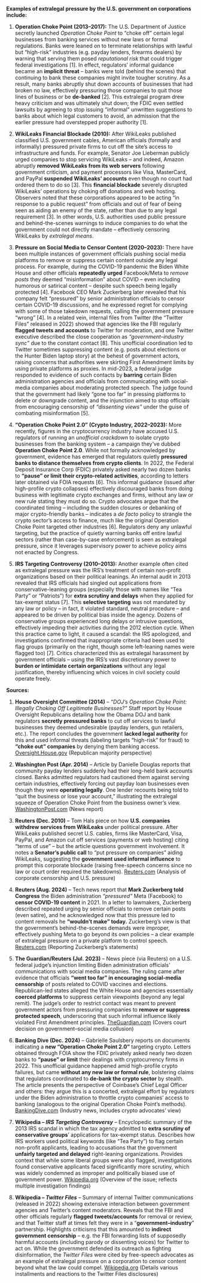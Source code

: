 **Examples of extralegal pressure by the U.S. government on corporations include:**

1. **Operation Choke Point (2013–2017):** The U.S. Department of Justice secretly launched *Operation Choke Point* to “choke off” certain legal businesses from banking services without new laws or formal regulations. Banks were leaned on to terminate relationships with lawful but “high-risk” industries (e.g. payday lenders, firearms dealers) by warning that serving them posed *reputational risk* that could trigger federal investigations [1]. In effect, regulators’ informal guidance became an **implicit threat** – banks were told (behind the scenes) that continuing to bank these companies might invite tougher scrutiny. As a result, many banks abruptly shut down accounts of businesses that had broken no law, effectively pressuring those companies to quit those lines of business or be **de-banked** [2]. This extralegal program drew heavy criticism and was ultimately shut down; the FDIC even settled lawsuits by agreeing to stop issuing “informal” unwritten suggestions to banks about which legal customers to avoid, an admission that the earlier pressure had overstepped proper authority [1].

2. **WikiLeaks Financial Blockade (2010):** After WikiLeaks published classified U.S. government cables, American officials (formally and informally) pressured private firms to cut off the site’s access to infrastructure and funds. For example, Senator Joe Lieberman publicly urged companies to stop servicing WikiLeaks – and indeed, Amazon abruptly **removed WikiLeaks from its web servers** following government criticism, and payment processors like Visa, MasterCard, and PayPal **suspended WikiLeaks’ accounts** even though no court had ordered them to do so [3]. This **financial blockade** severely disrupted WikiLeaks’ operations by choking off donations and web hosting. Observers noted that these corporations appeared to be acting “in response to a public request” from officials and out of fear of being seen as aiding an enemy of the state, rather than due to any legal requirement [3]. In other words, U.S. authorities used public pressure and behind-the-scenes warnings to induce companies to do what the government could not directly mandate – effectively censoring WikiLeaks by *extralegal means*.

3. **Pressure on Social Media to Censor Content (2020–2023):** There have been multiple instances of government officials pushing social media platforms to remove or suppress certain content outside any legal process. For example, during the COVID-19 pandemic the Biden White House and other officials **repeatedly urged** Facebook/Meta to *remove posts* they deemed “misinformation” about COVID – even including humorous or satirical content – despite such speech being legally protected [4]. Facebook CEO Mark Zuckerberg later revealed that his company felt “pressured” by senior administration officials to censor certain COVID-19 discussions, and he expressed regret for complying with some of those takedown requests, calling the government pressure “wrong” [4]. In a related vein, internal files from Twitter (the “Twitter Files” released in 2022) showed that agencies like the FBI regularly **flagged tweets and accounts** to Twitter for moderation, and one Twitter executive described the close cooperation as *“government–industry sync”* due to the constant contact [8]. This unofficial coordination led to Twitter sometimes suppressing content (e.g. posts about elections or the Hunter Biden laptop story) at the behest of government actors, raising concerns that authorities were skirting First Amendment limits by using private platforms as proxies. In mid-2023, a federal judge responded to evidence of such contacts by **barring** certain Biden administration agencies and officials from communicating with social-media companies about moderating protected speech. The judge found that the government had likely “gone too far” in pressing platforms to delete or downgrade content, and the injunction aimed to stop officials from encouraging censorship of *“dissenting views”* under the guise of combating misinformation [5].

4. **“Operation Choke Point 2.0” (Crypto Industry, 2022–2023):** More recently, figures in the cryptocurrency industry have accused U.S. regulators of running an *unofficial crackdown* to isolate crypto businesses from the banking system – a campaign they’ve dubbed **Operation Choke Point 2.0**. While not formally acknowledged by government, evidence has emerged that regulators quietly **pressured banks to distance themselves from crypto clients**. In 2022, the Federal Deposit Insurance Corp (FDIC) privately asked nearly two dozen banks to **“pause” or limit their crypto-related activities**, according to letters later obtained via FOIA requests [6]. This informal guidance (issued after high-profile crypto collapses) effectively discouraged banks from doing business with legitimate crypto exchanges and firms, without any law or new rule stating they must do so. Crypto advocates argue that the coordinated timing – including the sudden closures or debanking of major crypto-friendly banks – indicates a *de facto* policy to strangle the crypto sector’s access to finance, much like the original Operation Choke Point targeted other industries [6]. Regulators deny any unlawful targeting, but the practice of quietly warning banks off entire lawful sectors (rather than case-by-case enforcement) is seen as extralegal pressure, since it leverages supervisory power to achieve policy aims not enacted by Congress.

5. **IRS Targeting Controversy (2010–2013):** Another example often cited as extralegal pressure was the IRS’s treatment of certain non-profit organizations based on their political leanings. An internal audit in 2013 revealed that IRS officials had singled out applications from conservative-leaning groups (especially those with names like “Tea Party” or “Patriots”) for **extra scrutiny and delays** when they applied for tax-exempt status [7]. This **selective targeting** was not mandated by any law or policy – in fact, it violated standard, neutral procedure – and appeared to be driven by political bias inside the agency. Dozens of conservative groups experienced long delays or intrusive questions, effectively impeding their activities during the 2012 election cycle. When this practice came to light, it caused a scandal: the IRS apologized, and investigations confirmed that inappropriate criteria had been used to flag groups (primarily on the right, though some left-leaning names were flagged too) [7]. Critics characterized this as extralegal harassment by government officials – using the IRS’s vast discretionary power to **burden or intimidate certain organizations** without any legal justification, thereby influencing which voices in civil society could operate freely.

**Sources:**

1. **House Oversight Committee (2014)** – *“DOJ’s Operation Choke Point: Illegally Choking Off Legitimate Businesses?”* Staff report by House Oversight Republicans detailing how the Obama DOJ and bank regulators **secretly pressured banks** to cut off services to lawful businesses they deemed undesirable (payday lenders, gun retailers, etc.). The report concludes the government **lacked legal authority** for this and used informal threats (labeling targets “high-risk” for fraud) to **“choke out” companies** by denying them banking access. [Oversight.House.gov](https://oversight.house.gov/report/report-dojs-operation-choke-point-secretly-pressured-banks-cut-ties-legal-business/) (Republican majority perspective)

2. **Washington Post (Apr. 2014)** – Article by Danielle Douglas reports that community payday lenders suddenly had their long-held bank accounts closed. Banks admitted regulators had cautioned them against serving certain industries, effectively forcing out payday loan businesses even though they were **operating legally**. One lender recounts being told to “quit the business or lose your account,” illustrating the extralegal squeeze of Operation Choke Point from the business owner’s view. [WashingtonPost.com](https://www.washingtonpost.com/business/economy/banks-to-payday-lenders-quit-the-business-or-well-close-your-account/2014/04/11/afd34976-c0c6-11e3-bcec-b71ee10e9bc3_story.html) (News report)

3. **Reuters (Dec. 2010)** – Tom Hals piece on how **U.S. companies withdrew services from WikiLeaks** under political pressure. After WikiLeaks published secret U.S. cables, firms like MasterCard, Visa, PayPal, and Amazon cut off services (payments or web hosting) citing “terms of use” – but the article questions government involvement. It notes a **Senator’s public call** to “put pressure on companies” aiding WikiLeaks, suggesting the **government used informal influence** to prompt this corporate blockade (raising free-speech concerns since no law or court order required the takedowns). [Reuters.com](https://www.reuters.com/article/us-wikileaks-corporate-censorship-idUSTRE6B85I420101209) (Analysis of corporate censorship and U.S. pressure)

4. **Reuters (Aug. 2024)** – Tech news report that **Mark Zuckerberg told Congress** the Biden administration *“pressured”* Meta (Facebook) to **censor COVID-19 content** in 2021. In a letter to lawmakers, Zuckerberg described repeated urging by senior officials to remove certain posts (even satire), and he acknowledged now that this pressure led to content removals he **“wouldn’t make” today.** Zuckerberg’s view is that the government’s behind-the-scenes demands were improper, effectively pushing Meta to go beyond its own policies – a clear example of extralegal pressure on a private platform to control speech. [Reuters.com](https://www.reuters.com/technology/zuckerberg-says-biden-administration-pressured-meta-censor-covid-19-content-2024-08-27/) (Reporting Zuckerberg’s statements)

5. **The Guardian/Reuters (Jul. 2023)** – News piece (via Reuters) on a U.S. federal judge’s injunction limiting Biden administration officials’ communications with social media companies. The ruling came after evidence that officials **“went too far” in encouraging social-media censorship** of posts related to COVID vaccines and elections. Republican-led states alleged the White House and agencies essentially **coerced platforms** to suppress certain viewpoints (beyond any legal remit). The judge’s order to restrict contact was meant to prevent government actors from pressuring companies to **remove or suppress protected speech**, underscoring that such informal influence likely violated First Amendment principles. [TheGuardian.com](https://www.theguardian.com/us-news/2023/jul/04/judge-restricts-white-house-communications-with-social-media-companies) (Covers court decision on government–social media collusion)

6. **Banking Dive (Dec. 2024)** – Gabrielle Saulsbery reports on documents indicating a **new “Operation Choke Point 2.0”** targeting crypto. Letters obtained through FOIA show the FDIC privately asked nearly two dozen banks to **“pause” or limit** their dealings with cryptocurrency firms in 2022. This unofficial guidance happened amid high-profile crypto failures, but came **without any new law or formal rule**, bolstering claims that regulators coordinated to **de-bank the crypto sector** by stealth. The article presents the perspective of Coinbase’s Chief Legal Officer and others: they argue this is a concerted, extralegal effort by regulators under the Biden administration to throttle crypto companies’ access to banking (analogous to the original Operation Choke Point’s methods). [BankingDive.com](https://www.bankingdive.com/news/fdic-letters-cryptos-operation-chokepoint-2-0-claims-coinbase/735309/) (Industry news, includes crypto advocates’ view)

7. **Wikipedia – *IRS Targeting Controversy*** – Encyclopedic summary of the 2013 IRS scandal in which the tax agency admitted to **extra scrutiny of conservative groups**’ applications for tax-exempt status. Describes how IRS workers used political keywords (like “Tea Party”) to flag certain non-profit applicants, leading to accusations that the government **unfairly targeted and delayed** right-leaning organizations. Provides context that while some liberal groups were also flagged, investigations found conservative applicants faced significantly more scrutiny, which was widely condemned as improper and politically biased use of government power. [Wikipedia.org](https://en.wikipedia.org/wiki/IRS_targeting_controversy) (Overview of the issue; reflects multiple investigation findings)

8. **Wikipedia – *Twitter Files*** – Summary of internal Twitter communications (released in 2022) showing extensive interaction between government agencies and Twitter’s content moderators. Reveals that the FBI and other officials regularly **flagged tweets/accounts** for removal or review, and that Twitter staff at times felt they were in a “**government–industry**” partnership. Highlights criticisms that this amounted to **indirect government censorship** – e.g. the FBI forwarding lists of supposedly harmful accounts (including parody or dissenting voices) for Twitter to act on. While the government defended its outreach as fighting disinformation, the *Twitter Files* were cited by free-speech advocates as an example of extralegal pressure on a corporation to censor content beyond what the law could compel. [Wikipedia.org](https://en.wikipedia.org/wiki/Twitter_Files) (Details various installments and reactions to the Twitter Files disclosures)